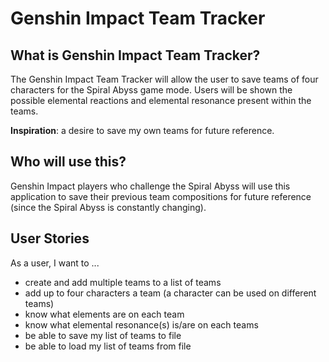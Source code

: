 # Genshin Impact Team Tracker

## What is Genshin Impact Team Tracker?

<p>The Genshin Impact Team Tracker will allow the user to save teams of four characters for the
Spiral Abyss game mode. Users will be shown the possible elemental reactions and elemental resonance present within the 
teams. 

**Inspiration**: a desire to save my own teams for future reference.</p> 

## Who will use this?

<p>Genshin Impact players who challenge the Spiral Abyss will use this application to save their previous team 
compositions for future reference (since the Spiral Abyss is constantly changing).</p>

## User Stories

As a user, I want to ...
- create and add multiple teams to a list of teams
- add up to four characters a team (a character can be used on different teams)
- know what elements are on each team  
- know what elemental resonance(s) is/are on each teams
- be able to save my list of teams to file
- be able to load my list of teams from file

